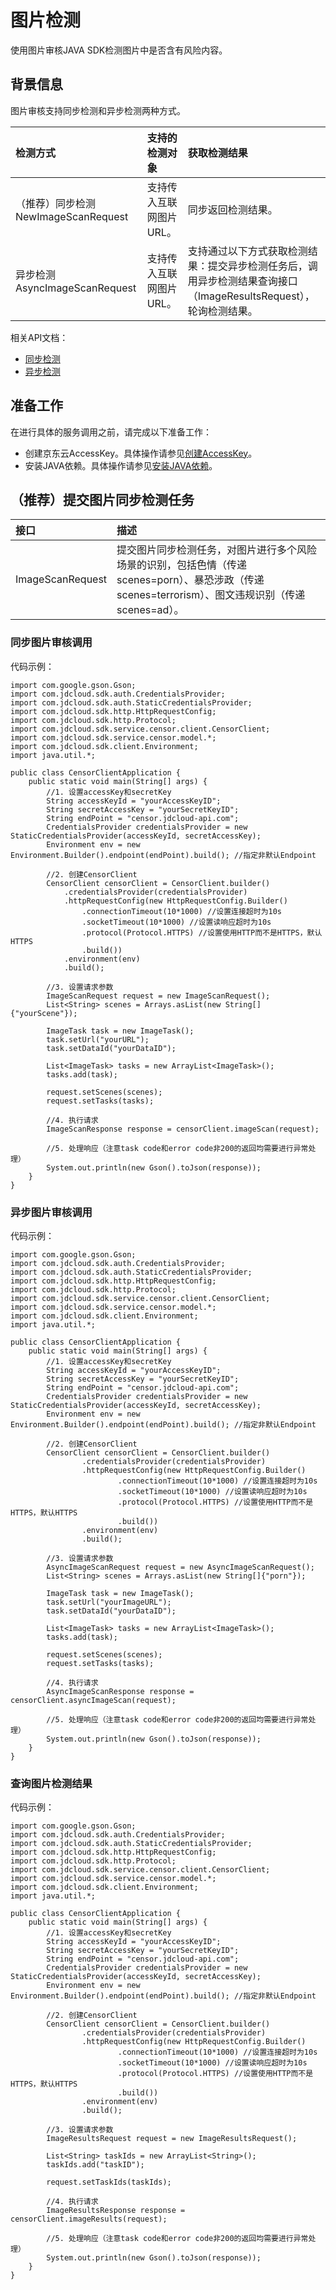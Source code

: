 # 		图片检测

使用图片审核JAVA SDK检测图片中是否含有风险内容。

## 背景信息

图片审核支持同步检测和异步检测两种方式。

| 检测方式                            | 支持的检测对象          | 获取检测结果                                                 |
| :---------------------------------- | :---------------------- | :----------------------------------------------------------- |
| （推荐）同步检测NewImageScanRequest | 支持传入互联网图片URL。 | 同步返回检测结果。                                           |
| 异步检测AsyncImageScanRequest       | 支持传入互联网图片URL。 | 支持通过以下方式获取检测结果：提交异步检测任务后，调用异步检测结果查询接口（ImageResultsRequest），轮询检测结果。 |

相关API文档：

- [同步检测](https://docs.jdcloud.com/cn/content-moderation/image-synchronous-detection-api)
- [异步检测](https://docs.jdcloud.com/cn/content-moderation/image-asynchronous-detection-api)

## 准备工作

在进行具体的服务调用之前，请完成以下准备工作：

- 创建京东云AccessKey。具体操作请参见[创建AccessKey](https://uc.jdcloud.com/account/accesskey)。
- 安装JAVA依赖。具体操作请参见[安装JAVA依赖](Install-And-Initialization.md)。

## （推荐）提交图片同步检测任务

| 接口             | 描述                                                         |
| :--------------- | :----------------------------------------------------------- |
| ImageScanRequest | 提交图片同步检测任务，对图片进行多个风险场景的识别，包括色情（传递scenes=porn）、暴恐涉政（传递scenes=terrorism）、图文违规识别（传递scenes=ad）。 |

### 同步图片审核调用

代码示例：

```
import com.google.gson.Gson;
import com.jdcloud.sdk.auth.CredentialsProvider;
import com.jdcloud.sdk.auth.StaticCredentialsProvider;
import com.jdcloud.sdk.http.HttpRequestConfig;
import com.jdcloud.sdk.http.Protocol;
import com.jdcloud.sdk.service.censor.client.CensorClient;
import com.jdcloud.sdk.service.censor.model.*;
import com.jdcloud.sdk.client.Environment;
import java.util.*;

public class CensorClientApplication {
    public static void main(String[] args) {
		//1. 设置accessKey和secretKey
        String accessKeyId = "yourAccessKeyID";
        String secretAccessKey = "yourSecretKeyID";
        String endPoint = "censor.jdcloud-api.com";
        CredentialsProvider credentialsProvider = new StaticCredentialsProvider(accessKeyId, secretAccessKey);
        Environment env = new Environment.Builder().endpoint(endPoint).build(); //指定非默认Endpoint

        //2. 创建CensorClient
        CensorClient censorClient = CensorClient.builder()
			.credentialsProvider(credentialsProvider)
			.httpRequestConfig(new HttpRequestConfig.Builder()
				.connectionTimeout(10*1000) //设置连接超时为10s
				.socketTimeout(10*1000) //设置读响应超时为10s
				.protocol(Protocol.HTTPS) //设置使用HTTP而不是HTTPS，默认HTTPS
				.build())
			.environment(env)
			.build();

        //3. 设置请求参数
        ImageScanRequest request = new ImageScanRequest();
        List<String> scenes = Arrays.asList(new String[]{"yourScene"});

        ImageTask task = new ImageTask();
        task.setUrl("yourURL");
        task.setDataId("yourDataID");

        List<ImageTask> tasks = new ArrayList<ImageTask>();
        tasks.add(task);

        request.setScenes(scenes);
        request.setTasks(tasks);

        //4. 执行请求
        ImageScanResponse response = censorClient.imageScan(request);

        //5. 处理响应（注意task code和error code非200的返回均需要进行异常处理）
        System.out.println(new Gson().toJson(response));	
    }
}

```

### 异步图片审核调用

代码示例：

```
import com.google.gson.Gson;
import com.jdcloud.sdk.auth.CredentialsProvider;
import com.jdcloud.sdk.auth.StaticCredentialsProvider;
import com.jdcloud.sdk.http.HttpRequestConfig;
import com.jdcloud.sdk.http.Protocol;
import com.jdcloud.sdk.service.censor.client.CensorClient;
import com.jdcloud.sdk.service.censor.model.*;
import com.jdcloud.sdk.client.Environment;
import java.util.*;

public class CensorClientApplication {
    public static void main(String[] args) {
        //1. 设置accessKey和secretKey
        String accessKeyId = "yourAccessKeyID";
        String secretAccessKey = "yourSecretKeyID";
        String endPoint = "censor.jdcloud-api.com";
        CredentialsProvider credentialsProvider = new StaticCredentialsProvider(accessKeyId, secretAccessKey);
        Environment env = new Environment.Builder().endpoint(endPoint).build(); //指定非默认Endpoint

        //2. 创建CensorClient
        CensorClient censorClient = CensorClient.builder()
                .credentialsProvider(credentialsProvider)
                .httpRequestConfig(new HttpRequestConfig.Builder()
                        .connectionTimeout(10*1000) //设置连接超时为10s
                        .socketTimeout(10*1000) //设置读响应超时为10s
                        .protocol(Protocol.HTTPS) //设置使用HTTP而不是HTTPS，默认HTTPS
                        .build())
                .environment(env)
                .build();

        //3. 设置请求参数
        AsyncImageScanRequest request = new AsyncImageScanRequest();
        List<String> scenes = Arrays.asList(new String[]{"porn"});

        ImageTask task = new ImageTask();
        task.setUrl("yourImageURL");
        task.setDataId("yourDataID");

        List<ImageTask> tasks = new ArrayList<ImageTask>();
        tasks.add(task);

        request.setScenes(scenes);
        request.setTasks(tasks);

        //4. 执行请求
        AsyncImageScanResponse response = censorClient.asyncImageScan(request);

        //5. 处理响应（注意task code和error code非200的返回均需要进行异常处理）
        System.out.println(new Gson().toJson(response));	
    }
}
```



### 查询图片检测结果

代码示例：

```
import com.google.gson.Gson;
import com.jdcloud.sdk.auth.CredentialsProvider;
import com.jdcloud.sdk.auth.StaticCredentialsProvider;
import com.jdcloud.sdk.http.HttpRequestConfig;
import com.jdcloud.sdk.http.Protocol;
import com.jdcloud.sdk.service.censor.client.CensorClient;
import com.jdcloud.sdk.service.censor.model.*;
import com.jdcloud.sdk.client.Environment;
import java.util.*;

public class CensorClientApplication {
    public static void main(String[] args) {
        //1. 设置accessKey和secretKey
        String accessKeyId = "yourAccessKeyID";
        String secretAccessKey = "yourSecretKeyID";
        String endPoint = "censor.jdcloud-api.com";
        CredentialsProvider credentialsProvider = new StaticCredentialsProvider(accessKeyId, secretAccessKey);
        Environment env = new Environment.Builder().endpoint(endPoint).build(); //指定非默认Endpoint

        //2. 创建CensorClient
        CensorClient censorClient = CensorClient.builder()
                .credentialsProvider(credentialsProvider)
                .httpRequestConfig(new HttpRequestConfig.Builder()
                        .connectionTimeout(10*1000) //设置连接超时为10s
                        .socketTimeout(10*1000) //设置读响应超时为10s
                        .protocol(Protocol.HTTPS) //设置使用HTTP而不是HTTPS，默认HTTPS
                        .build())
                .environment(env)
                .build();

        //3. 设置请求参数
        ImageResultsRequest request = new ImageResultsRequest();

        List<String> taskIds = new ArrayList<String>();
        taskIds.add("taskID");

        request.setTaskIds(taskIds);

        //4. 执行请求
        ImageResultsResponse response = censorClient.imageResults(request);

        //5. 处理响应（注意task code和error code非200的返回均需要进行异常处理）
        System.out.println(new Gson().toJson(response));
	}
}
```